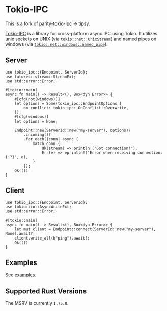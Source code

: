 # Tokio-IPC

This is a fork of [parity-tokio-ipc](https://github.com/paritytech/parity-tokio-ipc) -> [tipsy](https://github.com/aschey/tipsy).

[Tokio-IPC](https://github.com/akahan/tokio-ipc) is a library for cross-platform async IPC using Tokio.
It utilizes unix sockets on UNIX (via [`tokio::net::UnixStream`](https://docs.rs/tokio/latest/tokio/net/struct.UnixStream.html))
and named pipes on windows (via [`tokio::net::windows::named_pipe`](https://docs.rs/tokio/latest/tokio/net/windows/named_pipe/index.html)).

## Server

```rust,no_run
use tokio_ipc::{Endpoint, ServerId};
use futures::stream::StreamExt;
use std::error::Error;

#[tokio::main]
async fn main() -> Result<(), Box<dyn Error>> {
    #[cfg(not(windows))]
    let options = Some(tokio_ipc::EndpointOptions {
        on_conflict: tokio_ipc::OnConflict::Overwrite,
    });
    #[cfg(windows)]
    let options = None;

    Endpoint::new(ServerId::new("my-server"), options)?
        .incoming()?
        .for_each(|conn| async {
            match conn {
                Ok(stream) => println!("Got connection!"),
                Err(e) => eprintln!("Error when receiving connection: {:?}", e),
            }
        });
    Ok(())
}
```

## Client

```rust,no_run
use tokio_ipc::{Endpoint, ServerId};
use tokio::io::AsyncWriteExt;
use std::error::Error;

#[tokio::main]
async fn main() -> Result<(), Box<dyn Error>> {
    let mut client = Endpoint::connect(ServerId::new("my-server"), None).await?;
    client.write_all(b"ping").await?;
    Ok(())
}
```

## Examples

See [examples](https://github.com/akahan/tokio-ipc/tree/main/examples).

## Supported Rust Versions

The MSRV is currently `1.75.0`.
